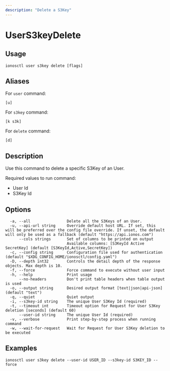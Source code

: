 ```yaml
---
description: "Delete a S3Key"
---
```


# UserS3keyDelete

## Usage

```text
ionosctl user s3key delete [flags]
```

## Aliases

For `user` command:

```text
[u]
```

For `s3key` command:

```text
[k s3k]
```

For `delete` command:

```text
[d]
```

## Description

Use this command to delete a specific S3Key of an User.

Required values to run command:

* User Id
* S3Key Id

## Options

```text
  -a, --all                Delete all the S3Keys of an User.
  -u, --api-url string     Override default host URL. If set, this will be preferred over the config file override. If unset, the default will only be used as a fallback (default "https://api.ionos.com")
      --cols strings       Set of columns to be printed on output 
                           Available columns: [S3KeyId Active SecretKey] (default [S3KeyId,Active,SecretKey])
  -c, --config string      Configuration file used for authentication (default "$XDG_CONFIG_HOME/ionosctl/config.yaml")
  -D, --depth int32        Controls the detail depth of the response objects. Max depth is 10.
  -f, --force              Force command to execute without user input
  -h, --help               Print usage
      --no-headers         Don't print table headers when table output is used
  -o, --output string      Desired output format [text|json|api-json] (default "text")
  -q, --quiet              Quiet output
  -i, --s3key-id string    The unique User S3Key Id (required)
  -t, --timeout int        Timeout option for Request for User S3Key deletion [seconds] (default 60)
      --user-id string     The unique User Id (required)
  -v, --verbose            Print step-by-step process when running command
  -w, --wait-for-request   Wait for Request for User S3Key deletion to be executed
```

## Examples

```text
ionosctl user s3key delete --user-id USER_ID --s3key-id S3KEY_ID --force
```

